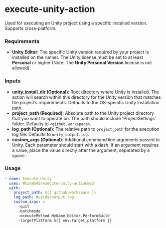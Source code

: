 # execute-unity-action
Used for executing an Unity project using a specific installed version. Supports cross-platform.  

### Requirements
- **Unity Editor**: The specific Unity version required by your project is installed on the runner. The Unity license must be set to at least **Personal** or higher (Note: The **Unity Personal Version** license is not allowed).

### Inputs
- **unity_install_dir (Optional)**:  Root directory where Unity is installed. The action will search within this directory for the Unity version that matches the project’s requirements. Defaults to the OS-specific Unity installation path.
- **project_path (Required)**: Absolute path to the Unity project directory that you want to operate on. The path should include 'ProjectSettings' folder. Defaults to ```<github.workspace>```.
- **log_path (Optional)**: The relative path to ```project_path``` for the execution log file. Defaults to ```unity_output.log```.
- **custom_args (Optional)**: Additional command line arguments passed to Unity. Each parameter should start with a dash. If an argument requires a value, place the value directly after the argument, separated by a space.

### Usage
```yaml
- name: Execute Unity
  uses: Wtzd8645/execute-unity-action@v3
  with:
    project_path: ${{ github.workspace }}
    log_path: Builds/output.log
    custom_args: >
      -quit
      -batchmode
      -executeMethod MyGame.Editor.PerformBuild
      -targetPlatform ${{ env.target_platform }}
```